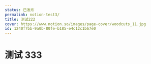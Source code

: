 ```yaml
---
status: 已发布
permalink: notion-test3/
title: 测试222
cover: https://www.notion.so/images/page-cover/woodcuts_11.jpg
id: 1240f7bb-9a0b-80fe-b185-e4c12c1b67e0
---
```


# 测试 333
